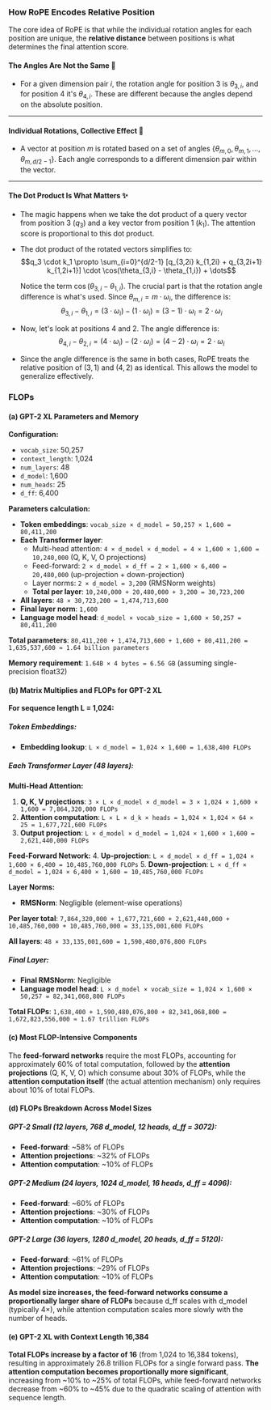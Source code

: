 
### How RoPE Encodes Relative Position

The core idea of RoPE is that while the individual rotation angles for each position are unique, the **relative distance** between positions is what determines the final attention score.

#### The Angles Are Not the Same 📐
- For a given dimension pair $i$, the rotation angle for position 3 is $\theta_{3,i}$, and for position 4 it's $\theta_{4,i}$. These are different because the angles depend on the absolute position.

---

#### Individual Rotations, Collective Effect 🔄
- A vector at position $m$ is rotated based on a set of angles $\{\theta_{m,0}, \theta_{m,1}, \dots, \theta_{m,d/2-1}\}$. Each angle corresponds to a different dimension pair within the vector.

---

#### The Dot Product Is What Matters ✨
- The magic happens when we take the dot product of a query vector from position 3 ($q_3$) and a key vector from position 1 ($k_1$). The attention score is proportional to this dot product.

- The dot product of the rotated vectors simplifies to:
  $$q_3 \cdot k_1 \propto \sum_{i=0}^{d/2-1} [q_{3,2i} k_{1,2i} + q_{3,2i+1} k_{1,2i+1}] \cdot \cos(\theta_{3,i} - \theta_{1,i}) + \dots$$
  
  Notice the term $\cos(\theta_{3,i} - \theta_{1,i})$. The crucial part is that the rotation angle difference is what's used. Since $\theta_{m,i} = m \cdot \omega_i$, the difference is:
  $$\theta_{3,i} - \theta_{1,i} = (3 \cdot \omega_i) - (1 \cdot \omega_i) = (3-1) \cdot \omega_i = 2 \cdot \omega_i$$

- Now, let's look at positions 4 and 2. The angle difference is:
  $$\theta_{4,i} - \theta_{2,i} = (4 \cdot \omega_i) - (2 \cdot \omega_i) = (4-2) \cdot \omega_i = 2 \cdot \omega_i$$

- Since the angle difference is the same in both cases, RoPE treats the relative position of $(3,1)$ and $(4,2)$ as identical. This allows the model to generalize effectively.


### FLOPs

#### (a) GPT-2 XL Parameters and Memory

**Configuration:**
- `vocab_size`: 50,257
- `context_length`: 1,024
- `num_layers`: 48
- `d_model`: 1,600
- `num_heads`: 25
- `d_ff`: 6,400

**Parameters calculation:**
- **Token embeddings**: `vocab_size × d_model = 50,257 × 1,600 = 80,411,200`
- **Each Transformer layer**:
  - Multi-head attention: `4 × d_model × d_model = 4 × 1,600 × 1,600 = 10,240,000` (Q, K, V, O projections)
  - Feed-forward: `2 × d_model × d_ff = 2 × 1,600 × 6,400 = 20,480,000` (up-projection + down-projection)
  - Layer norms: `2 × d_model = 3,200` (RMSNorm weights)
  - **Total per layer**: `10,240,000 + 20,480,000 + 3,200 = 30,723,200`
- **All layers**: `48 × 30,723,200 = 1,474,713,600`
- **Final layer norm**: `1,600`
- **Language model head**: `d_model × vocab_size = 1,600 × 50,257 = 80,411,200`

**Total parameters**: `80,411,200 + 1,474,713,600 + 1,600 + 80,411,200 = 1,635,537,600 ≈ 1.64 billion parameters`

**Memory requirement**: `1.64B × 4 bytes = 6.56 GB` (assuming single-precision float32)

#### (b) Matrix Multiplies and FLOPs for GPT-2 XL

**For sequence length L = 1,024:**

##### Token Embeddings:
- **Embedding lookup**: `L × d_model = 1,024 × 1,600 = 1,638,400 FLOPs`

##### Each Transformer Layer (48 layers):

**Multi-Head Attention:**
1. **Q, K, V projections**: `3 × L × d_model × d_model = 3 × 1,024 × 1,600 × 1,600 = 7,864,320,000 FLOPs`
2. **Attention computation**: `L × L × d_k × heads = 1,024 × 1,024 × 64 × 25 = 1,677,721,600 FLOPs`
3. **Output projection**: `L × d_model × d_model = 1,024 × 1,600 × 1,600 = 2,621,440,000 FLOPs`

**Feed-Forward Network:**
4. **Up-projection**: `L × d_model × d_ff = 1,024 × 1,600 × 6,400 = 10,485,760,000 FLOPs`
5. **Down-projection**: `L × d_ff × d_model = 1,024 × 6,400 × 1,600 = 10,485,760,000 FLOPs`

**Layer Norms:**
- **RMSNorm**: Negligible (element-wise operations)

**Per layer total**: `7,864,320,000 + 1,677,721,600 + 2,621,440,000 + 10,485,760,000 + 10,485,760,000 = 33,135,001,600 FLOPs`

**All layers**: `48 × 33,135,001,600 = 1,590,480,076,800 FLOPs`

##### Final Layer:
- **Final RMSNorm**: Negligible
- **Language model head**: `L × d_model × vocab_size = 1,024 × 1,600 × 50,257 = 82,341,068,800 FLOPs`

**Total FLOPs**: `1,638,400 + 1,590,480,076,800 + 82,341,068,800 = 1,672,823,556,000 ≈ 1.67 trillion FLOPs`

#### (c) Most FLOP-Intensive Components

The **feed-forward networks** require the most FLOPs, accounting for approximately 60% of total computation, followed by the **attention projections** (Q, K, V, O) which consume about 30% of FLOPs, while the **attention computation itself** (the actual attention mechanism) only requires about 10% of total FLOPs.

#### (d) FLOPs Breakdown Across Model Sizes

##### GPT-2 Small (12 layers, 768 d_model, 12 heads, d_ff = 3072):
- **Feed-forward**: ~58% of FLOPs
- **Attention projections**: ~32% of FLOPs  
- **Attention computation**: ~10% of FLOPs

##### GPT-2 Medium (24 layers, 1024 d_model, 16 heads, d_ff = 4096):
- **Feed-forward**: ~60% of FLOPs
- **Attention projections**: ~30% of FLOPs
- **Attention computation**: ~10% of FLOPs

##### GPT-2 Large (36 layers, 1280 d_model, 20 heads, d_ff = 5120):
- **Feed-forward**: ~61% of FLOPs
- **Attention projections**: ~29% of FLOPs
- **Attention computation**: ~10% of FLOPs

**As model size increases, the feed-forward networks consume a proportionally larger share of FLOPs** because d_ff scales with d_model (typically 4×), while attention computation scales more slowly with the number of heads.

#### (e) GPT-2 XL with Context Length 16,384

**Total FLOPs increase by a factor of 16** (from 1,024 to 16,384 tokens), resulting in approximately 26.8 trillion FLOPs for a single forward pass. **The attention computation becomes proportionally more significant**, increasing from ~10% to ~25% of total FLOPs, while feed-forward networks decrease from ~60% to ~45% due to the quadratic scaling of attention with sequence length.